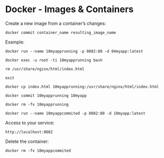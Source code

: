 # Docker - Images & Containers

Create a new image from a container’s changes:

`docker commit container_name resulting_image_name`

Example:

`docker run --name 10myapprunning -p 8082:80 -d 04myapp:latest`

`docker exec -u root -ti 10myapprunning bash`

`rm /usr/share/nginx/html/index.html`

`exit`

`docker cp index.html 10myapprunning:/usr/share/nginx/html/index.html`

`docker commit 10myapprunning 10myapp`

`docker rm -fv 10myapprunning`

`docker run --name 10myappcommited -p 8082:80 -d 10myapp:latest`

Access to your service:

`http://localhost:8082`


Delete the container:

`docker rm -fv 10myappcommited`